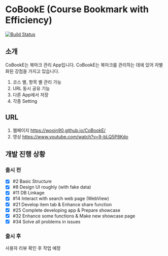 # CoBookE (Course Bookmark with Efficiency)
[![Build Status](https://travis-ci.org/woojn90/CoBookE.svg?branch=master)](https://travis-ci.org/woojn90/CoBookE)

## 소개

CoBookE는 북마크 관리 App입니다.
CoBookE는 북마크를 관리하는 데에 있어 차별화된 강점을 가지고 있습니다.

1. 코스 별, 항목 별 관리 가능
1. URL 동시 공유 기능
1. 다른 App에서 저장
1. 각종 Setting

## URL

1. 웹페이지 https://woojn90.github.io/CoBookE/
1. 영상 https://www.youtube.com/watch?v=9-bLQ5P8Kdo


## 개발 진행 상황

### 출시 전
- [x] #2 Basic Structure
- [x] #8 Design UI roughly (with fake data)
- [x] #11 DB Linkage
- [x] #14 Interact with search web page (WebView)
- [x] #21 Develop item tab & Enhance share function
- [x] #25 Complete developing app & Prepare showcase
- [x] #32 Enhance some functions & Make new showcase page
- [x] #34 Solve all problems in issues

### 출시 후
사용자 리뷰 확인 후 작업 예정
